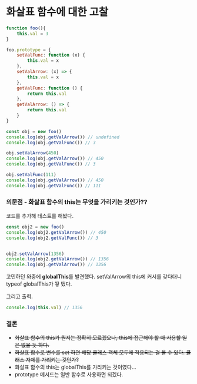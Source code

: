 # 화살표 함수에 대한 고찰

```javascript
function foo(){
    this.val = 3
}

foo.prototype = {
    setValFunc: function (x) {
        this.val = x
    },
    setValArrow: (x) => {
        this.val = x
    },
    getValFunc: function () {
        return this.val
    },
    getValArrow: () => {
        return this.val
    }
}

const obj = new foo()
console.log(obj.getValArrow()) // undefined
console.log(obj.getValFunc()) // 3

obj.setValArrow(450)
console.log(obj.getValArrow()) // 450
console.log(obj.getValFunc()) // 3

obj.setValFunc(111)
console.log(obj.getValArrow()) // 450
console.log(obj.getValFunc()) // 111
```

### 의문점 - 화살표 함수의 this는 무엇을 가리키는 것인가??

코드를 추가해 테스트를 해봤다.

```javascript
const obj2 = new foo()
console.log(obj2.getValArrow()) // 450
console.log(obj2.getValFunc()) // 3


obj2.setValArrow(1356)
console.log(obj2.getValArrow()) // 1356
console.log(obj.getValArrow()) // 1356
```

고민하던 와중에 **globalThis**를 발견했다. setValArrow의 this에 커서를 갖다대니 typeof globalThis가 뙇 떴다.

그리고 출력.

```javascript
console.log(this.val) // 1356
```


### 결론

- ~~화살표 함수의 this가 뭔지는 정확히 모르겠으나, this에 접근해야 할 때 사용할 일은 없을 듯 하다.~~
- ~~화살표 함수로 변수를 set 하면 해당 클래스 객체 모두에 적용되는 걸 볼 수 있다. 클래스 자체를 가리키는 것인가?~~
- 화살표 함수의 this는 globalThis를 가리키는 것이였다...
- prototype 메서드는 일반 함수로 사용하면 되겠다.
